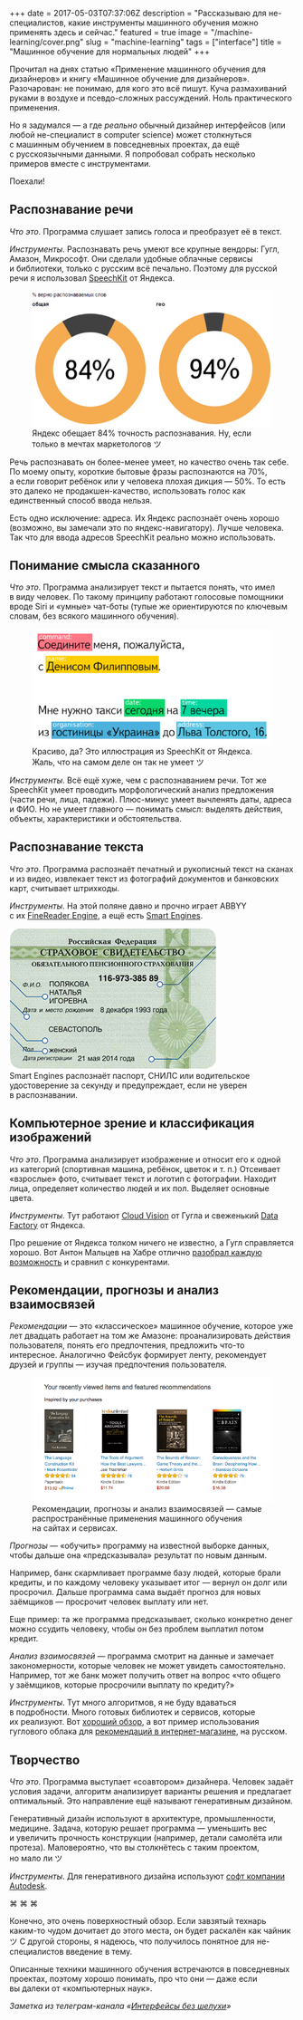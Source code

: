 +++
date = 2017-05-03T07:37:06Z
description = "Рассказываю для не-специалистов, какие инструменты машинного обучения можно применять здесь и сейчас."
featured = true
image = "/machine-learning/cover.png"
slug = "machine-learning"
tags = ["interface"]
title = "Машинное обучение для нормальных людей"
+++

Прочитал на днях статью «Применение машинного обучения для дизайнеров» и книгу «Машинное обучение для дизайнеров». Разочарован: не понимаю, для кого это всё пишут. Куча размахиваний руками в воздухе и псевдо-сложных рассуждений. Ноль практического применения.

Но я задумался — а где *реально* обычный дизайнер интерфейсов (или любой не-специалист в computer science) может столкнуться с машинным обучением в повседневных проектах, да ещё с русскоязычными данными. Я попробовал собрать несколько примеров вместе с инструментами.

Поехали!

## Распознавание речи

*Что это*. Программа слушает запись голоса и преобразует её в текст.

*Инструменты*. Распознавать речь умеют все крупные вендоры: Гугл, Амазон, Микрософт. Они сделали удобные облачные сервисы и библиотеки, только с русским всё печально. Поэтому для русской речи я использовал [SpeechKit](https://tech.yandex.ru/speechkit/) от Яндекса.

<div class="row">
<div class="col-xs-12 col-sm-10 col-md-8">
<figure>
  <img alt="Распознавание речи" src="ml-speech-recognition.png">
  <figcaption>Яндекс обещает 84% точность распознавания. Ну, если только в мечтах маркетологов ツ</figcaption>
</figure>
</div>
</div>

Речь распознавать он более-менее умеет, но качество очень так себе. По моему опыту, короткие бытовые фразы распознаются на 70%, а если говорит ребёнок или у человека плохая дикция — 50%. То есть это далеко не продакшен-качество, использовать голос как единственный способ ввода нельзя.

Есть одно исключение: адреса. Их Яндекс распознаёт очень хорошо (возможно, вы замечали это по яндекс-навигатору). Лучше человека. Так что для ввода адресов SpeechKit реально можно использовать.

## Понимание смысла сказанного

*Что это*. Программа анализирует текст и пытается понять, что имел в виду человек. По такому принципу работают голосовые помощники вроде Siri и «умные» чат-боты (тупые же ориентируются по ключевым словам, без всякого машинного обучения).

<figure>
  <img class="img-bordered" alt="Понимание смысла сказанного" src="ml-text-meaning.png">
  <figcaption>Красиво, да? Это иллюстрация из SpeechKit от Яндекса. Жаль, что на самом деле он так не умеет ツ</figcaption>
</figure>

*Инструменты*. Всё ещё хуже, чем с распознаванием речи. Тот же SpeechKit умеет проводить морфологический анализ предложения (части речи, лица, падежи). Плюс-минус умеет вычленять даты, адреса и ФИО. Но не умеет главного — понимать смысл: выделять действия, объекты, характеристики и обстоятельства.

## Распознавание текста

*Что это*. Программа распознаёт печатный и рукописный текст на сканах и из видео, извлекает текст из фотографий документов и банковских карт, считывает штрихкоды.

*Инструменты*. На этой поляне давно и прочно играет ABBYY с их [FineReader Engine](https://www.abbyy.com/ru-ru/ocr-sdk/), а ещё есть [Smart Engines](http://smartengines.ru/).

<div class="row">
<div class="col-xs-12 col-sm-6">
<img alt="Распознавание текста" src="ml-snils.jpg">
</div>
<div class="col-xs-12 col-sm-6">
<div class="figcaption">Smart Engines распознаёт паспорт, СНИЛС или водительское удостоверение за секунду и предупреждает, если не уверен в распознавании.</div>
</div>
</div>

## Компьютерное зрение и классификация изображений

*Что это*. Программа анализирует изображение и относит его к одной из категорий (спортивная машина, ребёнок, цветок и т. п.) Отсеивает «взрослые» фото, считывает текст и логотип с фотографии. Находит лица, определяет количество людей и их пол. Выделяет основные цвета.

*Инструменты*. Тут работают [Cloud Vision](https://cloud.google.com/vision/) от Гугла и свеженький [Data Factory](https://imagemoderation.yandexdatafactory.com/) от Яндекса.

Про решение от Яндекса толком ничего не известно, а Гугл справляется хорошо. Вот Антон Мальцев на Хабре отлично [разобрал каждую возможность](https://habrahabr.ru/post/312714/) и сравнил с конкурентами.

## Рекомендации, прогнозы и анализ взаимосвязей

*Рекомендации* — это «классическое» машинное обучение, которое уже лет двадцать работает на том же Амазоне: проанализировать действия пользователя, понять его предпочтения, предложить что-то интересное. Аналогично Фейсбук формирует ленту, рекомендует друзей и группы — изучая предпочтения пользователя.

<figure>
  <img class="img-bordered" alt="Рекомендации, прогнозы и анализ взаимосвязей" src="ml-amazon.png">
  <figcaption>Рекомендации, прогнозы и анализ взаимосвязей — самые распространённые применения машинного обучения на сайтах и сервисах.</figcaption>
</figure>

*Прогнозы* — «обучить» программу на известной выборке данных, чтобы дальше она «предсказывала» результат по новым данным.

Например, банк скармливает программе базу людей, которые брали кредиты, и по каждому человеку указывает итог — вернул он долг или просрочил. Дальше программа сама выдаёт прогноз для новых заёмщиков — просрочит человек выплату или нет.

Еще пример: та же программа предсказывает, сколько конкретно денег можно ссудить человеку, чтобы он без проблем выплатил потом кредит.

*Анализ взаимосвязей* — программа смотрит на данные и замечает закономерности, которые человек не может увидеть самостоятельно. Например, тот же банк может получить ответ на вопрос «что общего у заёмщиков, которые просрочили выплату по кредиту?»

*Инструменты*. Тут много алгоритмов, я не буду вдаваться в подробности. Много готовых библиотек и сервисов, которые их реализуют. Вот [хороший обзор](https://jaxenter.com/machine-learning-frameworks-list-131500.html), а вот пример использования гуглового облака для [рекомендаций в интернет-магазине](https://habrahabr.ru/company/softline/blog/319704/), на русском.

## Творчество

*Что это*. Программа выступает «соавтором» дизайнера. Человек задаёт условия задачи, алгоритм анализирует варианты решения и предлагает оптимальный. Это направление ещё называют генеративным дизайном.

Генеративный дизайн используют в архитектуре, промышленности, медицине. Задача, которую решает программа — уменьшить вес и увеличить прочность конструкции (например, детали самолёта или протеза). Маловероятно, что вы столкнётесь с таким проектом, но мало ли ツ

*Инструменты*. Для генеративного дизайна используют [софт компании Autodesk](http://www.autodesk.com/solutions/generative-design).

<p class="align-center">⌘ ⌘ ⌘</p>

Конечно, это очень поверхностный обзор. Если завзятый технарь каким-то чудом дочитает до этого места, он будет раскалён как чайник ツ С другой стороны, я надеюсь, что получилось понятное для не-специалистов введение в тему.

Описанные техники машинного обучения встречаются в повседневных проектах, поэтому хорошо понимать, про что они — даже если вы далеки от «компьютерных наук».

<div class="row">
<div class="col-xs-12 col-sm-10 col-md-8"><p><em>Заметка из телеграм-канала <span class="nowrap"><i class="far fa-star color-sin"></i> «<a href="https://t.me/dangry">Интерфейсы без шелухи</a>»</span></em></p></div>
</div>

